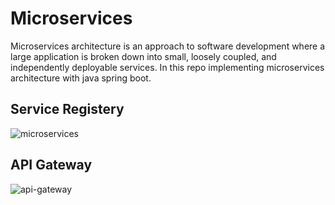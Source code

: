 # Microservices
 Microservices architecture is an approach to software development where a large application is broken down into small, loosely coupled, and independently deployable services. In this repo implementing microservices architecture with java spring boot.

## Service Registery
![microservices](https://github.com/kumaramarjeet7503/microservices/assets/64517073/63d5b625-ceba-4092-9447-0c9d0857c2bb)

## API Gateway
![api-gateway](https://github.com/kumaramarjeet7503/microservices/assets/64517073/aeaabec4-e099-4b58-8cbc-35dbfa23b470)
